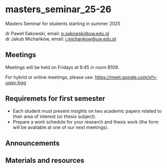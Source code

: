 # masters_seminar_25-26
Masters Seminar for students starting in summer 2025

dr Paweł Sakowski, email: p.sakowski@uw.edu.pl\
dr Jakub Michańków, email: j.michankow@uw.edu.pl

## Meetings

Meetings will be held on Fridays at 9:45 in room B109.

For hybrid or online meetings, please use:  https://meet.google.com/xfv-uqqy-bgg

## Requiremets for first semester

- Each student must present insights on two academic papers related to their area of interest (or thesis subject).
- Prepare a work schedule for your research and thesis work (the form will be available at one of our next meetings).

## Announcements

## Materials and resources
